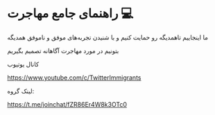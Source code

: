 
# راهنمای جامع مهاجرت  💻
ما اینجاییم  تاهمدیگه رو حمایت کنیم و با شنیدن تجربه‌های موفق و ناموفق همدیگه

 بتونیم در مورد مهاجرت آگاهانه تصمیم بگیریم



کانال یوتیوب

https://www.youtube.com/c/TwitterImmigrants

لینک گروه:

https://t.me/joinchat/fZR86Er4W8k3OTc0



